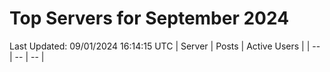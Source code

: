 # Top Servers for September 2024
Last Updated: 09/01/2024 16:14:15 UTC
| Server | Posts | Active Users |
| -- | -- | -- |
